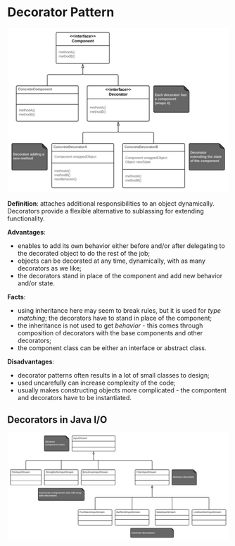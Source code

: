 # Decorator Pattern

![decorator](./image/decorator.svg)

**Definition**: attaches additional responsibilities to an object dynamically. Decorators provide a flexible alternative to sublassing for extending functionality.

**Advantages**:
* enables to add its own behavior either before and/or after delegating to the decorated object to do the rest of the job;
* objects can be decorated at any time, dynamically, with as many decorators as we like;
* the decorators stand in place of the component and add new behavior and/or state.

**Facts**:
* using inheritance here may seem to break rules, but it is used for *type matching*; the decorators have to stand in place of the component;
* the inheritance is not used to get *behavior* - this comes through composition of decorators with the base components and other decorators;
* the component class can be either an interface or abstract class.

**Disadvantages**:
* decorator patterns often results in a lot of small classes to design;
* used uncarefully can increase complexity of the code;
* usually makes constructing objects more complicated - the compontent and decorators have to be instantiated.

## Decorators in Java I/O

![decorator_java](./image/decorator_java.svg)
